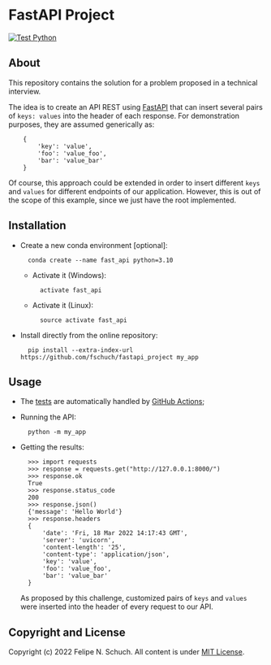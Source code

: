 # FastAPI Project

[![Test Python](https://github.com/fschuch/fastapi_project/actions/workflows/test-python.yml/badge.svg?branch=main)](https://github.com/fschuch/fastapi_project/actions/workflows/test-python.yml)

## About

This repository contains the solution for a problem proposed in a technical interview.

The idea is to create an API REST using [FastAPI](https://fastapi.tiangolo.com/) that can insert several pairs of `keys: values` into the header of each response. For demonstration purposes, they are assumed generically as:

        {
            'key': 'value',
            'foo': 'value_foo',
            'bar': 'value_bar'
        }

Of course, this approach could be extended in order to insert different `keys` and `values` for different endpoints of our application. However, this is out of the scope of this example, since we just have the root implemented.

## Installation

* Create a new conda environment [optional]:

        conda create --name fast_api python=3.10
    
    * Activate it (Windows):

            activate fast_api
    
    * Activate it (Linux):

            source activate fast_api

* Install directly from the online repository:

        pip install --extra-index-url https://github.com/fschuch/fastapi_project my_app

## Usage

* The [tests](tests/unit/test_app.py) are automatically handled by [GitHub Actions](.github/workflows/test-python.yml);

* Running the API:

        python -m my_app

* Getting the results:

        >>> import requests
        >>> response = requests.get("http://127.0.0.1:8000/")
        >>> response.ok
        True
        >>> response.status_code
        200
        >>> response.json()
        {'message': 'Hello World'}
        >>> response.headers  
        {
            'date': 'Fri, 18 Mar 2022 14:17:43 GMT',
            'server': 'uvicorn',
            'content-length': '25',
            'content-type': 'application/json',
            'key': 'value',
            'foo': 'value_foo',
            'bar': 'value_bar'
        }

    As proposed by this challenge, customized pairs of `keys` and `values` were inserted into the header of every request to our API.

## Copyright and License

Copyright (c) 2022 Felipe N. Schuch. All content is under [MIT License](https://github.com/fschuch/fastapi_project/blob/main/LICENSE).
